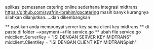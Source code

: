 aplikasi pemesanan catering online sederhana integrasi midtrans
https://github.com/syafrin-ibrahim/gocatering
masih banyk kurangnya
silahkan dilanjutkan.....dan dikembangkan

** pastikan anda mempunyai server key sama client key midtrans
** di paste di folder -->payment-->file service.go
** ubah file service.go 
    midclient.ServerKey = "ISI DENGAN  SERVER KEY MIDTRANS"
	midclient.ClientKey = "ISI DENGAN CLIENT KEY MIDTRANSpish"
